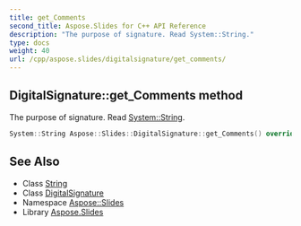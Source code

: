 ```yaml
---
title: get_Comments
second_title: Aspose.Slides for C++ API Reference
description: "The purpose of signature. Read System::String."
type: docs
weight: 40
url: /cpp/aspose.slides/digitalsignature/get_comments/
---
```

## DigitalSignature::get_Comments method


The purpose of signature. Read [System::String](../../../system/string/).

```cpp
System::String Aspose::Slides::DigitalSignature::get_Comments() override
```

## See Also

* Class [String](../../../system/string/)
* Class [DigitalSignature](../)
* Namespace [Aspose::Slides](../../)
* Library [Aspose.Slides](../../../)
